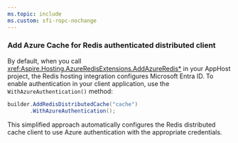 ```yaml
---
ms.topic: include
ms.custom: sfi-ropc-nochange
---
```


### Add Azure Cache for Redis authenticated distributed client

By default, when you call <xref:Aspire.Hosting.AzureRedisExtensions.AddAzureRedis*> in your AppHost project, the Redis hosting integration configures Microsoft Entra ID. To enable authentication in your client application, use the `WithAzureAuthentication()` method:

```csharp
builder.AddRedisDistributedCache("cache")
       .WithAzureAuthentication();
```

This simplified approach automatically configures the Redis distributed cache client to use Azure authentication with the appropriate credentials.
